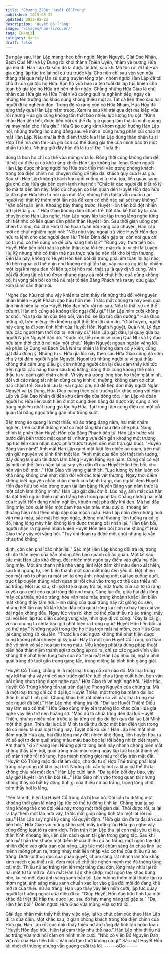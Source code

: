 ```yaml
---
title: "Chương 2206: Huyết Cổ Trùng"
published: 2025-05-22
updated: 2025-05-22
description: 'Huyết Cổ Trùng'
image: '/images/han-li/cover/'
tags: [HanLi]
category: HanLi
draft: false
---
```


Ba ngày sau, Hàn Lập mang theo bốn người Ngân Nguyệt, Giải
Đạo Nhân, Bạch Quả Nhi và Lý Dung rời khỏi thành Thiên Uyên,
nhắm về hướng Hứa gia mà đi.
Hàn Lập đã sớm dò la được tin tức, sau khi Ma tộc rút đi thì Hứa
gia cũng lập tức trở lại nơi cư trú trước kia.
Cho nên chỉ sau vẻn vẹn nửa tháng trải qua mấy lần sử dụng
truyền tống trận, nhóm người Hàn Lập đã tới chỗ ở của gia tộc họ
Hứa.
Bọn họ vừa báo ra tên tuổi đã lập tức khiến cho toan bộ gia tộc họ
Hứa trở nên nhốn nháo.
Chẳng những Hứa Giao là chủ nhân của Hứa gia và Hứa Thiên
Vũ cuống quít ra nghênh tiếp, ngay cả những tên trưởng lão khác
cũng không thiếu một ai. Tất cả liền theo sau hai người đi ra
nghênh đón.
Trong đó rõ ràng còn có Hứa Nham, Hứa Hỏa đã từng thấy qua
Hàn Lập năm trước.
Xem ra sau khi trải qua đợt ma kiếp vừa rồi nhưng Hứa gia cũng
không tổn thất bao nhiêu lực lượng trụ cột.
"Kính chào Hàn tiền bối, được tiền bối có thể đại giá quang lâm
thật là vinh quang và may mắn cho Hứa gia." Hứa Giao cung kính
khom người hướng Hàn Lập nói, những trưởng lão đứng đằng
sau vẻ mặt ai cũng hưng phấn cúi chào ra mắt Hàn Lập.
Nếu như là thời điểm trước kia Hàn Lập dùng thân phận tu sĩ Hợp
Thể mà đến thì Hứa gia còn có thể dùng gia thế của mình bảo trì
một phần tự kiêu. Nhưng giờ đây hắn đã là tu sĩ Đại Thừa thì

đúng là bọn họ chỉ có thể vừa mừng vừa lo. Đồng thời cũng
không dám để lộ bất cứ điều gì có khả năng khiến Hàn Lập không
hài lòng.
Đoàn người Hàn Lập được những người họ Hứa trực tiếp mời
vào trong phòng khách trong tòa điện chính nơi chuyên dùng để
tiếp đãi khách quý của Hứa gia.
Sau khi Hàn Lập không khách khí ngồi xuống vị trí chủ tọa, liền
quay sang gia chủ của Hứa gia bên cạnh lạnh nhạt nói:
"Chắc là các ngươi đã biết rõ lý do mà ta đến lần này. Mặc dù
chuyện có liên quan đến Huyết Hồn đạo hữu ta đã nghe Hứa tiên
tử nói qua một lần, nhưng hiện tại ta vẫn muốn các ngươi nói thật
kỹ thêm một lần nữa để xem có chỗ nào sai sót hay không."
"Vãn bối tuân lệnh. Khoảng bảy tháng trước, Huyết Hồn tiền bối
đột nhiên trở lại Hứa gia..." Hứa Giao không dám chậm trễ, bắt
đầu kể thật kỹ lại câu chuyện cho Hàn Lập nghe.
Hàn Lập ngay lập tức tập trung lắng nghe từng chi tiết nhỏ có liên
quan đến phân thân Huyết Hồn.
Sau thời gian uống cạn chén trà nhỏ, đợi cho Hứa Giao hoàn
toàn nói xong câu chuyện, Hàn Lập mới có chút nghiêm nghị nói:
"Nếu như vậy, ngoại trừ việc Huyết Hồn đạo hữu ra lệnh cho các
ngươi đem Hư Thiên Đỉnh đến gặp ta, còn nói qua chỉ có ta mới
có thể dùng nó để cứu nàng tỉnh lại?"
"Đúng vậy, thưa tiền bối. Huyết Hồn tiền bối thân là phân thân của
tổ tiên, mặc dù tu vi chỉ là Luyện Hư Kỳ nhưng nhờ có thân thể
nửa thực nửa ảo nên rất khó bị tổn thương. Đến lần này, không rõ
Huyết Hồn tiền bối đã trúng phải ám toán lợi hại nào, dù bên
ngoài cơ thể nhìn như không có gì tổn hại, vậy mà cả người lại
nhiễm một loại khí màu đen rồi liên tục bị hôn mê, thật sự là quỷ
dị vô cùng. Vãn bối đã dùng tất cả thủ đoạn nhưng ngay cả một
chút hiệu quả cũng không có, hi vọng tiền bối có thể nể mặt tổ
tiên Băng Phách mà ra tay cứu giúp." Hứa Giao cẩn thận nói.

"Nghe đạo hữu nói như vậy khiến ta cảm thấy rất hứng thú đối với
nguyên nhân khiến Huyết Phách đạo hữu hôn mê. Trước mắt
chúng ta hãy xem qua tình hình hiện tại của Huyết Hồn đạo hữu
rồi nói sau. Nếu là thật sự có thể cứu trị, Hàn mỗ cũng sẽ không
tiếc ngại điều gì." Hàn Lập mỉm cười không từ chối.
"Đa tạ đại ân của tiền bối, vãn bối sẽ lập tức dẫn đường." Hứa
Giao mừng rỡ, trên miệng liền không ngớt thốt lên lời cám ơn.
"Giải huynh, ngươi hãy cùng ta đi xem tình hình của Huyết Hồn.
Ngân Nguyệt, Quả Nhi, Lý đạo hữu các ngươi tạm thời đợi tại nơi
này đi." Hàn Lập gật đầu, lại quay qua ba người Ngân Nguyệt dặn
dò.
"Được rồi, tiểu muội sẽ cùng Quả Nhi và Lý đạo hữu tạm thời chờ
ở nơi này một chút." Ngân Nguyệt ngoan ngoãn vâng lời.
Về phần Lý Dung và Bạch Quả Nhi tự nhiên là không dám có ý
kiến, cũng gật đầu đồng ý.
Những tu sĩ Hứa gia lúc nãy theo sau Hứa Giao cũng đã sớm chú
ý tới đám người Ngân Nguyệt. Ngoại trừ những người tu vi quá
thấp không thể cảm ứng điều gì, còn những người còn lại đều
cảm thấy khí tức trên người các nàng thâm sâu khó lường, đồng
thời cũng không thể nhìn thấu tu vi cảnh giới chân chính. Vì vậy
mà trong lòng bọn họ thầm giật mình, đối với các nàng tất nhiên
cũng cung kính dị thường, không dám có chút nào chậm trễ.
Sau khi lưu lại vài người phụ nữ để tiếp đón mấy người Ngân
Nguyệt và Lý Dung, Hứa Giao mang theo các trường lão khác
cùng với Hàn Lập và Giải Đạo Nhân đi đến khu cấm địa của dòng
tộc.
Hàn Lập và đoàn người họ Hứa liền xuất hiện ở một cung điện
bằng đá được xây dựng ở nơi trang nghiêm nhất trong gia tộc họ
Hứa.
Tại trung tâm cung điện có một cỗ quan tài bằng ngọc trắng gần
như trong suốt.

Bên trong áo quang là một thiếu nữ áo trắng đang nằm, hai mắt
nhắm nghiền, trên cơ thể dường như có một tầng khí màu đen
che phủ.
Nàng chính là phân thân Huyết Hồn của Băng Phách tiên tử.
Hàn Lập bước vài bước đến bên trước mặt quan tài, nhưng vừa
đến gần khoảng một trượng lập tức liền cảm nhận được phía
trước truyền đến một trận giá buốt.
"Huyền Băng vạn năm!" Ánh mắt Hàn Lập quét một lượt lên chiếc
áo quan, trên mặt vẫn giữ nguyên vẻ bình tĩnh thốt lên.
"Ánh mắt của tiền bối thật tinh tường, đây đúng là quan tài được
làm bằng Huyền Băng vạn năm. Cũng chỉ có vật ấy mới có thể
làm chậm lại sự suy yếu dần đi của Huyết Hồn tiền bối, cho nên
vãn bối mới..." Hứa Giao vội vàng giải thích.
"Lực lượng kỳ hàn luôn có khả năng khống chế nhất định đối với
các loại vết thương. Ngay thời điểm không biết nguyên nhân chân
chính của bệnh trạng, các ngươi đem Huyết Hồn đạo hữu bỏ vào
trong quan tài làm bằng Huyền Băng vạn năm thực là một cách
làm thông minh." Hàn Lập gật đầu ỡm ờ.
Lúc này, ánh mắt của hắn đã đặt trên người thiếu nữ áo trắng bên
trong quan tài.
Chẳng những hai mắt của Huyết Hồn đang nhắm nghiền, khuôn
mặt phủ đầy khí đen. Mà hai đầu lông mày còn xuất hiện một đám
hoa văn màu máu quỷ dị, thoáng ẩn thoáng hiện như theo nhịp
đập của mạch máu.
Hàn Lập nhìn đến những hoa văn màu máu, sắc mặt hơi ngơ
ngác, dường như thoáng liên tưởng ra cái gì đó, hàng lông mày
hắn không kìm được thoáng cái nhăn lại.
"Hàn tiền bối, người nhận ra nguyên nhân khiến Huyết Hồn tiền
bối hôn mê không?" Hứa Giao thấy vậy vội vàng hỏi.
"Tuy chỉ đoán ra được một chút nhưng ta vẫn chưa thể khẳng

định, còn cần phải xác nhận lại." Sắc mặt Hàn Lập không đổi trả
lời, trong khi đó thần niệm của hắn phóng đến bao quanh cỗ áo
quan.
Một lát sau, sắc mặt Hàn Lập khẽ động, đột nhiên một ngón tay
điểm vào giữa hai đầu lông mày.
Một âm thanh nhè nhè vang lên!
Một đám khí màu đen xuất hiện, sau khi ngưng tụ, liền biến thành
một con mắt màu đen yêu dị.
Đột nhiên con mắt mỏ to phun ra một sợi tơ óng ánh, nhoáng một
cái lao xuống dưới, trực tiếp xuyên thủng vách quan tài rồi chui
vào trong cơ thể của thiếu nữ áo trắng.
Một lúc sau, khi sợi tơ kia quay trở lại, nửa trước của sợi tơ rõ
ràng xuyên qua một con quái trùng đỏ như máu.
Cùng lúc đó, giữa hai đầu lông mày của thiếu nữ áo trắng, hoa
văn màu máu trong khoảnh khắc liền biến mất không thấy tăm
hơi.
Hình dáng của quái trùng này rất giống ốc sên, nhưng hết lần này
tới lần khác đầu của quái trùng lại sinh ra bảy tám cái vòi dài ngắn
không đều. Ngay lúc vừa rời khởi cơ thể của thiếu nữ áo trắng,
mấy cái vòi liền lập tức điên cuồng vung vẩy, nhìn quỷ dị vô cùng.
"Đây là cái gì, vì sao chúng ta chưa bao giờ phát hiện ra trong
người Huyết Hồn tiền bối lại có thứ này." Những người trong tộc
họ Hứa trợn mắt há mồm, còn Hứa Giao lại càng sững sờ kêu
lên.
"Trước kia các ngươi không thể phát hiện được cũng không phải
chuyện gì kỳ quái. Đây là một con Huyết Cổ Trùng có thân thể vô
hình vô sắc hòa tan trong máu. Nếu không phải ta dùng pháp
thuật biến hóa thần niệm thành sợi tơ cưỡng ép nó ra, chỉ sợ các
ngươi vĩnh viễn không thể phát hiện tung tích của nó." Hai mắt
Hàn Lập nhíu lại, ngắm nhìn quái trùng đỏ tươi gần trong gang
tấc, trong miệng lại bình tĩnh giảng giải.

"Huyết Cổ Trùng, chẳng lẽ là một loại trùng cổ xưa nào đó. Mà
loại trùng này lợi hại như vậy thì cớ sao trước giờ tên tuổi chưa
từng xuất hiện, bọn vãn bối cũng chưa từng được nghe qua." Hứa
Giao tỏ vẻ nghi ngờ hỏi.
"Hắc hắc, Huyết Cổ Trùng không tồn tại trên đại lục Phong
Nguyên của chúng ta. Mà là một loại trùng chỉ có ở đại lục Huyết
Thiên, một trong ba mảnh đại lục thần bí nhất Linh giới. Chúng
khác biết rất nhiều so với các loài trùng mà các ngươi đã biết."
Hàn Lập nhẹ nhàng trả lời.
"Đại lục Huyết Thiên! Điều này làm sao có thể!" Hứa Giao cùng
mấy tên trưởng lão khác của Hứa gia nghe vậy liền trở nên hoảng
sợ.
"Mặc dù ta chưa từng đến đại lục Huyết Thiên, nhưng nhiều năm
trước ta lại từng có dịp du lịch qua đại lục Lôi Minh một thời gian.
Trên đại lục Lôi Minh ta đã thu được một bản điển tịch trong đó có
miêu tả qua loại trùng này. Tuyệt đối ko sai!" Hàn Lập liếc mắt
nhìn đám người Hứa gia, hai đầu lông mày đột nhiên khẽ động,
liền huyễn hóa ra vô số sợi tơ đem quái trùng màu máu bao bọc
lại rồi bỗng nhiên xiết mạnh.
Âm thanh "xì xì" vang lên!
Những sợi tơ lóng lánh này nhanh chóng biến mất không thấy
tăm hơi, quái trùng màu máu cũng ngay lập tức bị cắt thành vô số
mảnh nhỏ rồi nổ tung, hóa thành những giọt máu rơi đầy trên mặt
đất.
"Huyết Cổ Trùng mặc dù rất âm độc, cho dù tu sĩ Hợp Thể trúng
phải loại trùng này cũng rất khó loại trừ. Nhưng chỉ cần bị hút ra
khỏi cơ thể thì lại không chịu nổi một đòn." Hàn Lập cười lạnh.
"Đa tạ tiền bối dạy bảo, vậy bây giờ Huyết Hồn tiền bối sẽ..." Hứa
Giao nhìn vào trong quan tài nhưng không thấy có bất kỳ động
tĩnh gì của thiếu nữ áo trắng, trong lòng chợt cảm thấy hơi lo
lắng.

"Yên tâm đi, hiện tại Huyết Cổ trùng đã bị loại bỏ. Chỉ cần tu
dưỡng một khoảng thời gian là nàng lập tức có thể tự động tỉnh
lại. Chẳng qua ta sợ rằng không thể chờ đợi kiểu này trong một
thời gian dài. Thôi được rồi, ta lại ra tay thêm một lần nữa vậy,
trước mắt giúp nàng tỉnh táo một lát rồi nói sau." Hàn Lập suy
nghĩ kỹ càng rồi quyết định.
"Hứa gia xin đa tạ đại ân của tiền bối." Hứa Giao vui mừng khôn
siết, mấy trưởng lão Hứa gia nghe vậy cũng đồng loạt tỏ ra cảm
kích.
Trên trán Hàn Lập thu lại con mắt yêu dị kia, thân hình nhoáng
lên, liền đến cách quan tài gần trong gang tấc. Sau khi ánh mắt
hắn lên khuôn mặt diễm lệ của thiếu nữ áo trắng, một ngón tay
đột nhiên điểm vào giữa trán của nàng.
Lập tức một chùm sáng ẩn chứa linh lực mênh mông phun ra,
trong nháy mắt liền nhập vào cơ thể của thiếu nữ áo trắng. Dưới
sự thục dục của pháp quyết, chùm sáng rất nhanh lan tỏa khắp
kinh mạch của thiếu nữ, đem một số chỗ tắc nghẽn mạnh mẽ đả
thông từng cái một.
Thiếu nữ áo trắng rên lên một tiếng đau đớn, lông mày nhíu lại rồi
hai mắt từ từ mở ra.
Ánh mắt Hàn Lập khẽ chớp, một ngón tay khác búng nhẹ, lại có
một đạo ánh sáng xanh bắn tới.
Làn hương thơm mùi thuốc tản ra thơm ngát, ánh sáng màu xanh
chuẩn xác lọt vào giữa đôi môi đỏ đang khẽ mở ra của thiếu nữ
áo trắng.
Hàn Lập thấy vậy liền mỉm cười, lập tức quay người lại hướng
ngoài cửa điện đi ra.
"Giúp Huyết Hồn đạo hữu tĩnh tọa một khắc để triệt để hấp thu
dược lực, sau đó hãy mang nàng tới gặp ta."
"Dạ, Hàn tiền bối!" Đoàn người Hứa Giao vừa mừng vừa sợ trả
lời.

Giải đạo nhân mắt thấy hết thảy việc này, lại ko chút cảm xúc theo
Hàn Lập đi ra cửa điện.
Một khắc sau, ở gian phòng khách trong tòa điện chính của Hứa
gia, Hàn Lập rốt cục nhìn thấy thiếu nữ áo trắng đã tỉnh táo hoàn
toàn.
"Huyết Hồn đạo hữu, hiện tại cảm thấy như thế nào." Hàn Lập
nhìn thiếu nữ áo trắng vừa mới nói cảm ơn mình mỉm cười.
"Nhờ có viên Bổ Nguyên Đan vừa rồi của Hàn tiền bối... Vãn bối
tạm thời không có gì." Sắc mặt Huyết Hồn tái nhợt dị thường
nhưng vẫn gượng cười trả lời.
------oOo------

